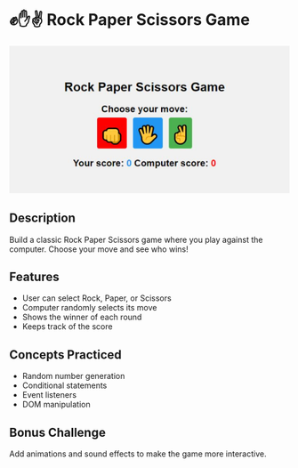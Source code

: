 # ✊✋✌️ Rock Paper Scissors Game

![Rock Paper Scissors Preview](../../assets/rps-game.png)

## Description
Build a classic Rock Paper Scissors game where you play against the computer. Choose your move and see who wins!

## Features
- User can select Rock, Paper, or Scissors
- Computer randomly selects its move
- Shows the winner of each round
- Keeps track of the score

## Concepts Practiced
- Random number generation
- Conditional statements
- Event listeners
- DOM manipulation

## Bonus Challenge
Add animations and sound effects to make the game more interactive.

